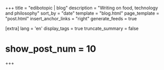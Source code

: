 +++
title = "edibotopic | blog"
description = "Writing on food, technology and philosophy"
sort_by = "date"
template = "blog.html"
page_template = "post.html"
insert_anchor_links = "right"
generate_feeds = true

[extra]
lang = 'en'
display_tags = true
truncate_summary = false
# show_post_num = 10
+++

<!-- Section weights: -->
<!-- 0 Experiments -->
<!-- 1 Technical -->
<!-- 2 Notes  -->
<!-- 3 Drafts -->
<!-- 4 Archived -->
